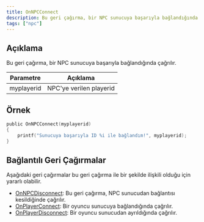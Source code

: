 ```yaml
---
title: OnNPCConnect
description: Bu geri çağırma, bir NPC sunucuya başarıyla bağlandığında çağrılır.
tags: ["npc"]
---
```


## Açıklama

Bu geri çağırma, bir NPC sunucuya başarıyla bağlandığında çağrılır.

| Parametre         | Açıklama                                        |
| ------------ | ----------------------------------------------- |
| myplayerid   | NPC'ye verilen playerid                         |

## Örnek

```c
public OnNPCConnect(myplayerid)
{
    printf("Sunucuya başarıyla ID %i ile bağlandım!", myplayerid);
}
```

## Bağlantılı Geri Çağırmalar

Aşağıdaki geri çağırmalar bu geri çağırma ile bir şekilde ilişkili olduğu için yararlı olabilir.

- [OnNPCDisconnect](OnNPCDisconnect): Bu geri çağırma, NPC sunucudan bağlantısı kesildiğinde çağrılır.
- [OnPlayerConnect](OnPlayerConnect): Bir oyuncu sunucuya bağlandığında çağrılır.
- [OnPlayerDisconnect](OnPlayerDisconnect): Bir oyuncu sunucudan ayrıldığında çağrılır.
